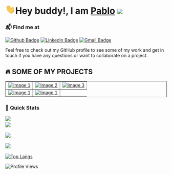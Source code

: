 <h1> <img src="https://raw.githubusercontent.com/ABSphreak/ABSphreak/master/gifs/Hi.gif" height="30px">Hey buddy!, I am <a href="https://github.com/pablomariaarranzpou">Pablo</a> <img height="30px" src="https://emojis.slackmojis.com/emojis/images/1531849430/4246/blob-sunglasses.gif?1531849430"></h1>
</h1>

### 📬 Find me at
[![Github Badge](http://img.shields.io/badge/-Github-black?style=flat-square&logo=github&link=https://github.com/pablomariaarranzpou/)](https://github.com/pablomariaarranzpou/) 
[![Linkedin Badge](https://img.shields.io/badge/-LinkedIn-blue?style=flat-square&logo=Linkedin&logoColor=white&link=https://www.linkedin.com/in/pablomariaarranzpou/)](https://www.linkedin.com/in/pablomariaarranzpou)
[![Gmail Badge](https://img.shields.io/badge/-Gmail-d14836?style=flat-square&logo=Gmail&logoColor=white&link=mailto:defcon.sentinal95@gmail.com)](mailto:pablomariaarranzpou@gmail.com)

Feel free to check out my GitHub profile to see some of my work and get in touch if you have any questions or want to collaborate on a project.
## 🔥 SOME OF MY PROJECTS 
<table align="center" border="none">
  <tr>
    <td>
      <a href="https://github.com/pablomariaarranzpou/wordle-vue-js">
        <img src="https://user-images.githubusercontent.com/71595730/236784073-bdb83de0-b659-4138-9977-5c6644bc1a05.jpg" alt="Image 1" width="190px" height="100px">
      </a>
    </td>
    <td>
      <a href="https://github.com/pablomariaarranzpou/Unidemy">
        <img src="https://user-images.githubusercontent.com/71595730/236784647-17e04098-703e-4c54-9655-262e62d1d43a.jpg" alt="Image 2" width="190px" height="100px">
      </a>
    </td>
    <td>
      <a href="https://github.com/pablomariaarranzpou/my-leetcode-problems">
        <img src="https://user-images.githubusercontent.com/71595730/236785043-b97e6a68-9469-4da1-9bae-e51af37e59eb.png" alt="Image 3" width="190px" height="100px">
      </a>
    </td>
  </tr>

  <tr>
    <td>
      <a href="https://github.com/pablomariaarranzpou/DanDanDish_Multiplayer">
        <img src="https://user-images.githubusercontent.com/71595730/236794140-636c4915-76e8-4068-ba14-486840182c92.jpg" alt="Image 1" width="190px" height="100px">
      </a>
    </td>
    <td>
      <a href="https://pablomariaarranzpou.github.io/valldoreixfc-demo/">
        <img src="https://github.com/pablomariaarranzpou/pablomariaarranzpou/assets/71595730/7f44b0a0-971f-4d88-96b7-68ca4b593a2c" alt="Image 1" width="190px" height="100px">
      </a>
    </td>
  </tr>
</table>


### 🚀 Quick Stats

![](https://leetcard.jacoblin.cool/pablomariaarranzpou?ext=activity)
<br>
![](https://github-readme-stats.vercel.app/api?username=pablomariaarranzpou&show_icons=true&theme=transparent)

![](https://www.codewars.com/users/pablomariaarranzpou/badges/large)

<p align="left">
  <img src="https://github-readme-streak-stats.herokuapp.com/?user=pablomariaarranzpou&theme=vue-dark&hide_border=true">
</p>

[![Top Langs](https://github-readme-stats.vercel.app/api/top-langs/?username=pablomariaarranzpou&hide_progress=true)](https://github.com/pablomariaarranzpou/github-readme-stats)

![Profile Views](https://komarev.com/ghpvc/?username=pablomariaarranzpou)


